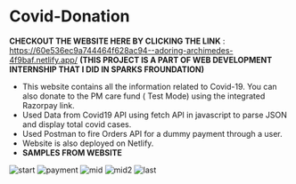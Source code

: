 # Covid-Donation
**CHECKOUT THE WEBSITE HERE BY CLICKING THE LINK** :                                                                                                                  https://60e536ec9a744464f628ac94--adoring-archimedes-4f9baf.netlify.app/                                                                                                           **(THIS PROJECT IS A PART OF WEB DEVELOPMENT INTERNSHIP THAT I DID IN SPARKS FROUNDATION)**
* This website contains all the information related to Covid-19. You can also donate to the PM care fund ( Test Mode) using the integrated Razorpay link.
* Used Data from Covid19 API using fetch API in javascript to parse JSON and display total covid cases.
* Used Postman to fire Orders API for a dummy payment through a user. 
* Website is also deployed on Netlify.
* **SAMPLES FROM WEBSITE**

![start](https://user-images.githubusercontent.com/58468853/124512840-fb22fe80-ddf6-11eb-8fa3-b512972baaa8.PNG)
![payment](https://user-images.githubusercontent.com/58468853/124512843-fcecc200-ddf6-11eb-897e-a3a2d40709cb.PNG)
![mid](https://user-images.githubusercontent.com/58468853/124512848-ff4f1c00-ddf6-11eb-9a51-e0e61b81d8fd.PNG)
![mid2](https://user-images.githubusercontent.com/58468853/124512851-0118df80-ddf7-11eb-8438-5d4b2ed863e6.PNG)
![last](https://user-images.githubusercontent.com/58468853/124512855-04ac6680-ddf7-11eb-9885-513d5cac411d.PNG)
